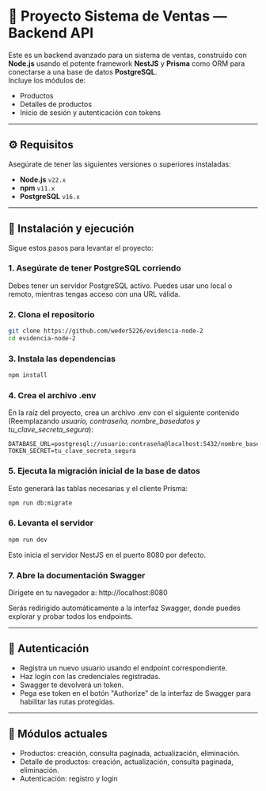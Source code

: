 # 🛒 Proyecto Sistema de Ventas — Backend API

Este es un backend avanzado para un sistema de ventas, construido con **Node.js** usando el potente framework **NestJS** y **Prisma** como ORM para conectarse a una base de datos **PostgreSQL**.  
Incluye los módulos de:

- Productos
- Detalles de productos
- Inicio de sesión y autenticación con tokens

---

## ⚙️ Requisitos

Asegúrate de tener las siguientes versiones o superiores instaladas:

- **Node.js** `v22.x`
- **npm** `v11.x`
- **PostgreSQL** `v16.x`

---

## 🚀 Instalación y ejecución

Sigue estos pasos para levantar el proyecto:

### 1. Asegúrate de tener PostgreSQL corriendo

Debes tener un servidor PostgreSQL activo. Puedes usar uno local o remoto, mientras tengas acceso con una URL válida.

### 2. Clona el repositorio

```bash
git clone https://github.com/weder5226/evidencia-node-2
cd evidencia-node-2
```

### 3. Instala las dependencias

```bash
npm install
```

### 4. Crea el archivo .env

En la raíz del proyecto, crea un archivo .env con el siguiente contenido (Reemplazando _usuario, contraseña, nombre_basedatos y tu_clave_secreta_segura_):

```env
DATABASE_URL=postgresql://usuario:contraseña@localhost:5432/nombre_basedatos
TOKEN_SECRET=tu_clave_secreta_segura
```

### 5. Ejecuta la migración inicial de la base de datos

Esto generará las tablas necesarias y el cliente Prisma:

```bash
npm run db:migrate
```

### 6. Levanta el servidor

```bash
npm run dev
```

Esto inicia el servidor NestJS en el puerto 8080 por defecto.

### 7. Abre la documentación Swagger

Dirígete en tu navegador a: http://localhost:8080

Serás redirigido automáticamente a la interfaz Swagger, donde puedes explorar y probar todos los endpoints.

---

## 🔐 Autenticación

- Registra un nuevo usuario usando el endpoint correspondiente.
- Haz login con las credenciales registradas.
- Swagger te devolverá un token.
- Pega ese token en el botón "Authorize" de la interfaz de Swagger para habilitar las rutas protegidas.

---

## 🧪 Módulos actuales

- Productos: creación, consulta paginada, actualización, eliminación.
- Detalle de productos: creación, actualización, consulta paginada, eliminación.
- Autenticación: registro y login
